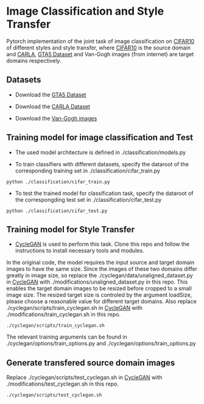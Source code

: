 # Image Classification and Style Transfer

Pytorch implementation of the joint task of image classification on [CIFAR10](https://www.cs.toronto.edu/~kriz/cifar.html) of different styles and style transfer, where [CIFAR10](https://www.cs.toronto.edu/~kriz/cifar.html) is the source domain and [CARLA](http://carla.org/), [GTA5 Dataset](https://download.visinf.tu-darmstadt.de/data/from_games/) and Van-Gogh images (from internet) are target domains respectively.

## Datasets
* Download the [GTA5 Dataset](https://download.visinf.tu-darmstadt.de/data/from_games/)

* Download the [CARLA Dataset](https://drive.google.com/open?id=1vYjldREhGBRbyoPE3fIWjJ8DlewYkDte)

* Download the [Van-Gogh images](https://drive.google.com/open?id=1yGi44x3xilyNvdysAZ2THZUgINMLbhxu)

## Training model for image classification and Test
* The used model architecture is defined in ./classification/models.py

* To train classifiers with different datasets, specify the dataroot of the corresponding training set in ./classification/cifar_train.py
```
python ./classification/cifar_train.py

```

* To test the trained model for classification task, specify the dataroot of the correspongding test set in ./classification/cifar_test.py
```
python ./classification/cifar_test.py

```

## Training model for Style Transfer
* [CycleGAN](https://github.com/jhoffman/pytorch-CycleGAN-and-pix2pix/) is used to perform this task. Clone this repo and follow the instructions to install necessary tools and modules.

In the original code, the model requires the input source and target domain images to have the same size. Since the images of these two domains differ greatly in image size, so replace the ./cyclegan/data/unaligned_dataset.py in [CycleGAN](https://github.com/jhoffman/pytorch-CycleGAN-and-pix2pix/) with ./modifications/unaligned_dataset.py in this repo. This enables the target domain images to be resized before cropped to a small image size. The resized target size is controled by the argument loadSize, please choose a reasonable value for different target domains.
Also replace ./cyclegan/scripts/train_cyclegan.sh in [CycleGAN](https://github.com/jhoffman/pytorch-CycleGAN-and-pix2pix/) with ./modifications/train_cyclegan.sh in this repo.

```
./cyclegan/scripts/train_cyclegan.sh

```

The relevant training arguments can be found in ./cyclegan/options/train_options.py and ./cyclegan/options/train_options.py

## Generate transfered source domain images
Replace ./cyclegan/scripts/test_cyclegan.sh in [CycleGAN](https://github.com/jhoffman/pytorch-CycleGAN-and-pix2pix/) with ./modifications/test_cyclegan.sh in this repo.

```
./cyclegan/scripts/test_cyclegan.sh

```


